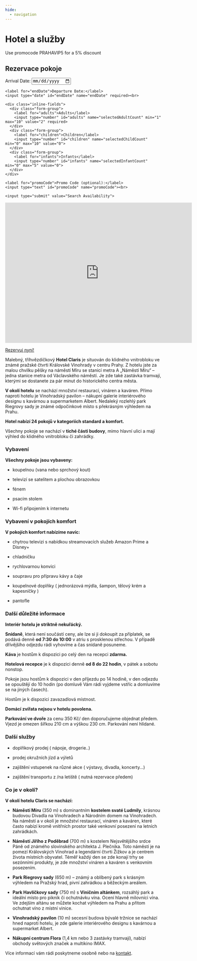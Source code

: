 ```yaml
---
hide:
  - navigation
---
```


# **Hotel a služby**

<div id="bookingFormWrapper">
<div class="booking-form-container">
  <div class="promo-sticker">Use promocode PRAHAVIP5 for a 5% discount</div>
  <h2>Rezervace pokoje</h2>
  <form id="hotelBookingForm">
    <label for="arrivalDate">Arrival Date:</label>
    <input type="date" id="arrivalDate" name="arrivalDate" required><br>

    <label for="endDate">Departure Date:</label>
    <input type="date" id="endDate" name="endDate" required><br>

    <div class="inline-fields">
      <div class="form-group">
        <label for="adults">Adults</label>
        <input type="number" id="adults" name="selectedAdultCount" min="1" max="10" value="2" required>
      </div>
      <div class="form-group">
        <label for="children">Children</label>
        <input type="number" id="children" name="selectedChildCount" min="0" max="10" value="0">
      </div>
      <div class="form-group">
        <label for="infants">Infants</label>
        <input type="number" id="infants" name="selectedInfantCount" min="0" max="5" value="0">
      </div>
    </div>

    <label for="promoCode">Promo Code (optional):</label>
    <input type="text" id="promoCode" name="promoCode"><br>

    <input type="submit" value="Search Availability">
  </form>
</div>
</div>

<div style="text-align: center;">
<iframe src="https://www.google.com/maps/embed?pb=!4v1748877489265!6m8!1m7!1sCAoSLEFGMVFpcFBMdDduRnc3SE1NbkVDZzRfN3VIeHJrSjhXOFY2MXo4dDlxcUdi!2m2!1d50.07592187760594!2d14.44256056896022!3f101.03!4f-2.4399999999999977!5f0.4000000000000002" width="600" height="450" style="border:0;" allowfullscreen="" loading="lazy" referrerpolicy="no-referrer-when-downgrade"></iframe>
</div>

<a href="/reservation-form" class="reservation-fab" title="Rezervace">Rezervuj nyní!</a>

Malebný, tříhvězdičkový **Hotel Claris** je situován do klidného vnitrobloku ve známé pražské čtvrti Královské Vinohrady v centru Prahy. Z hotelu jste za malou chvilku pěšky na náměstí Míru se stanicí metra A „Náměstí Míru“ – jedna stanice metra od Václavského náměstí. Je zde také zastávka tramvají, kterými se dostanete za pár minut do historického centra města.

**V okolí hotelu** se nachází množství restaurací, vináren a kaváren. Přímo naproti hotelu je Vinohradský pavilon – nákupní galerie interiérového designu s kavárnou a supermarketem Albert. Nedaleký rozlehlý park Riegrovy sady je známé odpočinkové místo s překrásným výhledem na Prahu.

**Hotel nabízí 24 pokojů v kategoriích standard a komfort.**

Všechny pokoje se nachází v **tiché části budovy**, mimo hlavní ulici a mají výhled do klidného vnitrobloku či zahrádky.  

### Vybavení

**Všechny pokoje jsou vybaveny:**

- koupelnou (vana nebo sprchový kout)

- televizí se satelitem a plochou obrazovkou

- fénem

- psacím stolem

- Wi-fi připojením k internetu

### Vybavení v pokojích komfort

**V pokojích komfort nabízíme navíc:**

- chytrou televizi s nabídkou streamovacích služeb Amazon Prime a Disney+

- chladničku

- rychlovarnou konvici

- soupravu pro přípravu kávy a čaje

- koupelnové doplňky ( jednorázová mýdla, šampon, tělový krém a kapesníčky )

- pantofle

### Další důležité informace

**Interiér hotelu je striktně nekuřácký.**

**Snídaně**, která není součástí ceny, ale lze si ji dokoupit za příplatek, se podává denně **od 7:30 do 10:00** v atriu s prosklenou střechou. V případě dřívějšího odjezdu rádi vyhovíme a čas snídaně posuneme.

**Káva** je hostům k dispozici po celý den na recepci **zdarma.**

**Hotelová recepce** je k dispozici denně **od 8 do 22 hodin**, v pátek a sobotu nonstop.

Pokoje jsou hostům k dispozici v den příjezdu po 14 hodině, v den odjezdu se opouštějí do 10 hodin (po domluvě Vám rádi vyjdeme vstříc a domluvíme se na jiných časech).

Hostům je k dispozici zavazadlová místnost.

**Domácí zvířata nejsou v hotelu povolena.**

**Parkování ve dvoře** za cenu 350 Kč/ den doporučujeme objednat předem. Vjezd je omezen šířkou 210 cm a výškou  230 cm. Parkování není hlídané.

### Další služby

- doplňkový prodej ( nápoje, drogerie..)

- prodej okružních jízd a výletů

- zajištění vstupenek na různé akce ( výstavy, divadla, koncerty…)

- zajištění transportu z /na letiště ( nutná rezervace předem) 

### Co je v okolí?

**V okolí hotelu Claris se nachází:**

- **Náměstí Míru** (350 m) s dominantním **kostelem svaté Ludmily**, krásnou budovou Divadla na Vinohradech a Národním domem na Vinohradech. Na náměstí a v okolí je množství restaurací, vináren a kaváren, které často nabízí kromě vnitřních prostor také venkovní posezení na letních zahrádkách.

- **Náměstí  Jiřího z Poděbrad**  (700 m) s kostelem Nejsvětějšího srdce Páně od známého slovinského architekta J. Plečnika. Toto náměstí je na pomezí Královských Vinohrad a legendární čtvrti Žižkov a je centrem života místních obyvatel. Téměř každý den se zde konají trhy se sezónními produkty, je zde množství vináren a kaváren s venkovním posezením.

- **Park Riegrovy sady** (650 m) – známý a oblíbený park s krásným výhledem na Pražský hrad, pivní zahrádkou a běžeckým areálem. 

- **Park Havlíčkovy sady** (750 m) s **Viničním altánkem**, rozsáhlý park a ideální  místo pro piknik či ochutnávku vína. Ocení hlavně milovníci vína. Ve zdejším altánu se můžete kochat výhledem na Prahu a přitom ochutnat víno z místní vinice.

- **Vinohradský pavilon** (10 m) secesní budova bývalé tržnice se nachází hned naproti hotelu, je zde galerie interiérového designu s kavárnou a supermarket Albert.

- **Nákupní centrum Flora** (1,4 km nebo 3 zastávky tramvají), nabízí obchody světových značek a multikino IMAX.

Více informací vám rádi poskytneme osobně nebo na [kontakt](contact.md).
